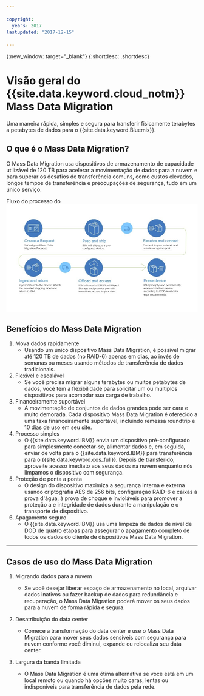 ```yaml
---

copyright:
  years: 2017
lastupdated: "2017-12-15"

---
```

{:new_window: target="_blank"}
{:shortdesc: .shortdesc}

# Visão geral do {{site.data.keyword.cloud_notm}} Mass Data Migration

Uma maneira rápida, simples e segura para transferir fisicamente terabytes a petabytes de dados para o
{{site.data.keyword.Bluemix}}.

## O que é o Mass Data Migration?

O Mass Data Migration usa dispositivos de armazenamento de capacidade utilizável de 120 TB
para acelerar a movimentação de dados para a nuvem e para superar os desafios de transferência comuns, como
custos elevados, longos tempos de transferência e preocupações de segurança, tudo em um único serviço.

Fluxo do processo do ![Mass Data Migration](/images/MDMSworkflow.jpg)

## Benefícios do Mass Data Migration
1. Mova dados rapidamente
    - Usando um único dispositivo Mass Data Migration, é possível migrar até 120 TB de dados (no
RAID-6) apenas em dias, ao invés de semanas ou meses usando métodos de transferência de dados tradicionais.
2. Flexível e escalável
    - Se você precisa migrar alguns terabytes ou muitos petabytes de dados, você tem a flexibilidade
para solicitar um ou múltiplos dispositivos para acomodar sua carga de trabalho.
3. Financeiramente suportável
    - A movimentação de conjuntos de dados grandes pode ser cara e muito demorada. Cada dispositivo
Mass Data Migration é oferecido a uma taxa financeiramente suportável, incluindo remessa
roundtrip e 10 dias de uso em seu site. 
4. Processo simples
    - O {{site.data.keyword.IBM}} envia um dispositivo pré-configurado para simplesmente conectar-se, alimentar dados e, em seguida, enviar de volta para o {{site.data.keyword.IBM}} para transferência para o {{site.data.keyword.cos_full}}. Depois de transferido, aproveite acesso imediato
aos seus dados na nuvem enquanto nós limpamos o dispositivo com segurança.
5. Proteção de ponta a ponta
    - O design do dispositivo maximiza a segurança interna e externa usando criptografia AES de 256 bits, configuração RAID-6 e caixas à prova d'água, à prova de choque e invioláveis para promover a proteção a e integridade de dados durante a manipulação e o transporte de dispositivo.
6. Apagamento seguro
    - O {{site.data.keyword.IBM}} usa uma limpeza de dados de nível de DOD de quatro etapas para assegurar o apagamento completo de todos os dados do cliente de dispositivos Mass Data Migration.
    
    
<hr>


## Casos de uso do Mass Data Migration
1. Migrando dados para a nuvem
    - Se você desejar liberar espaço de armazenamento no local, arquivar dados inativos ou fazer backup de dados para redundância e recuperação, o Mass Data Migration poderá mover os seus dados para a nuvem de forma rápida e segura.

2. Desatribuição do data center
    - Comece a transformação do data center e use o Mass Data Migration para mover seus dados sensíveis com segurança para nuvem conforme você diminui, expande ou relocaliza seu data center.

3. Largura da banda limitada
    - O Mass Data Migration é uma ótima alternativa se você está em um local remoto ou quando há opções muito caras, lentas ou indisponíveis para transferência de dados pela rede.
